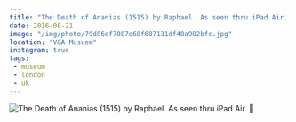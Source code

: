 ```yaml
---
title: "The Death of Ananias (1515) by Raphael. As seen thru iPad Air. 🔦"
date: 2016-08-21
image: "/img/photo/79d86ef7087e68f687131df48a982bfc.jpg"
location: "V&A Musuem"
instagram: true
tags:
 - museum
 - london
 - uk
---
```


![The Death of Ananias (1515) by Raphael. As seen thru iPad Air. 🔦](/img/photo/79d86ef7087e68f687131df48a982bfc.jpg)
